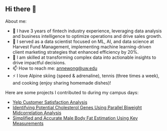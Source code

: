 ## Hi there 👋

About me:
- 🌱 I have 3 years of fintech industry experience, leveraging data analysis and business intelligence to optimize operations and drive sales growth.
- 🌱 I served as a data scientist focused on ML, AI, and data science at Harvest Fund Management, implementing machine learning-driven client marketing strategies that enhanced efficiency by 20%.
- 🌱 I am skilled at transforming complex data into actionable insights to drive impactful decisions.
- 📫 How to reach me: annewong@uw.edu
- ⚡ I love Alpine skiing (speed & adrenaline), tennis (three times a week), and cooking (enjoy sharing homemade dishes)!

Here are some projects I contributed to during my campus days:
- [Yelp Customer Satisfaction Analysis](https://github.com/sshen82/STAT-628-Module3)
- [Identifying Potential Cholesterol Genes Using Parallel Biweight Midcorrelation Analysis](https://github.com/605Group17Genes/605project)
- [Simplified and Accurate Male Body Fat Estimation Using Key Measurements](https://github.com/628-module2-group9/Bodyfat)


<!--
**AnneHuenWaiWong/AnneHuenWaiWong** is a ✨ _special_ ✨ repository because its `README.md` (this file) appears on your GitHub profile.

Here are some ideas to get you started:

- 🔭 I’m currently working on ...
- 🌱 I’m currently learning ...
- 👯 I’m looking to collaborate on ...
- 🤔 I’m looking for help with ...
- 💬 Ask me about ...
- 📫 How to reach me: ...
- 😄 Pronouns: ...
- ⚡ Fun fact: ...
-->
